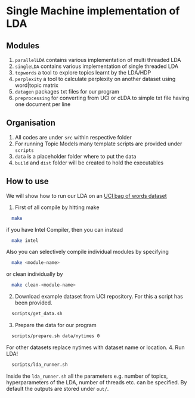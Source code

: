 # Single Machine implementation of LDA

## Modules
1. `parallelLDA` contains various implementation of multi threaded LDA
2. `singleLDA` contains various implementation of single threaded LDA
3. `topwords` a tool to explore topics learnt by the LDA/HDP
4. `perplexity` a tool to calculate perplexity on another dataset using word|topic matrix
5. `datagen` packages txt files for our program
6. `preprocessing` for converting from UCI or cLDA to simple txt file having one document per line


## Organisation
1. All codes are under `src` within respective folder
2. For running Topic Models many template scripts are provided under `scripts`
3. `data` is a placeholder folder where to put the data
4. `build` and `dist` folder will be created to hold the executables
 
## How to use
We will show how to run our LDA on an [UCI bag of words dataset](https://archive.ics.uci.edu/ml/datasets/Bag+of+Words)
1. First of all compile by hitting make
```bash
  make
  ```
if you have Intel Compiler, then you can instead
```bash
  make intel
  ```
Also you can selectively compile individual modules by specifying
```bash
  make <module-name>
  ```
or clean individually by
```bash
  make clean-<module-name>
  ```
2. Download example dataset from UCI repository. For this a script has been provided.
```bash
  scripts/get_data.sh
  ```
3. Prepare the data for our program
```bash
  scripts/prepare.sh data/nytimes 0
  ```
For other datasets replace nytimes with dataset name or location.
4. Run LDA!
```bash
  scripts/lda_runner.sh
  ```
Inside the `lda_runner.sh` all the parameters e.g. number of topics, hyperparameters of the LDA, number of threads etc. can be specified. By default the outputs are stored under `out/`.

